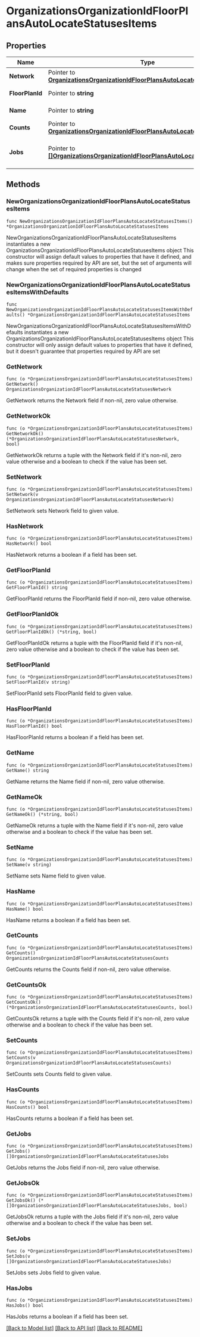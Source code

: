 # OrganizationsOrganizationIdFloorPlansAutoLocateStatusesItems

## Properties

Name | Type | Description | Notes
------------ | ------------- | ------------- | -------------
**Network** | Pointer to [**OrganizationsOrganizationIdFloorPlansAutoLocateStatusesNetwork**](OrganizationsOrganizationIdFloorPlansAutoLocateStatusesNetwork.md) |  | [optional] 
**FloorPlanId** | Pointer to **string** | Floor plan ID | [optional] 
**Name** | Pointer to **string** | Floor plan name | [optional] 
**Counts** | Pointer to [**OrganizationsOrganizationIdFloorPlansAutoLocateStatusesCounts**](OrganizationsOrganizationIdFloorPlansAutoLocateStatusesCounts.md) |  | [optional] 
**Jobs** | Pointer to [**[]OrganizationsOrganizationIdFloorPlansAutoLocateStatusesJobs**](OrganizationsOrganizationIdFloorPlansAutoLocateStatusesJobs.md) | The most recent job for this floor plan | [optional] 

## Methods

### NewOrganizationsOrganizationIdFloorPlansAutoLocateStatusesItems

`func NewOrganizationsOrganizationIdFloorPlansAutoLocateStatusesItems() *OrganizationsOrganizationIdFloorPlansAutoLocateStatusesItems`

NewOrganizationsOrganizationIdFloorPlansAutoLocateStatusesItems instantiates a new OrganizationsOrganizationIdFloorPlansAutoLocateStatusesItems object
This constructor will assign default values to properties that have it defined,
and makes sure properties required by API are set, but the set of arguments
will change when the set of required properties is changed

### NewOrganizationsOrganizationIdFloorPlansAutoLocateStatusesItemsWithDefaults

`func NewOrganizationsOrganizationIdFloorPlansAutoLocateStatusesItemsWithDefaults() *OrganizationsOrganizationIdFloorPlansAutoLocateStatusesItems`

NewOrganizationsOrganizationIdFloorPlansAutoLocateStatusesItemsWithDefaults instantiates a new OrganizationsOrganizationIdFloorPlansAutoLocateStatusesItems object
This constructor will only assign default values to properties that have it defined,
but it doesn't guarantee that properties required by API are set

### GetNetwork

`func (o *OrganizationsOrganizationIdFloorPlansAutoLocateStatusesItems) GetNetwork() OrganizationsOrganizationIdFloorPlansAutoLocateStatusesNetwork`

GetNetwork returns the Network field if non-nil, zero value otherwise.

### GetNetworkOk

`func (o *OrganizationsOrganizationIdFloorPlansAutoLocateStatusesItems) GetNetworkOk() (*OrganizationsOrganizationIdFloorPlansAutoLocateStatusesNetwork, bool)`

GetNetworkOk returns a tuple with the Network field if it's non-nil, zero value otherwise
and a boolean to check if the value has been set.

### SetNetwork

`func (o *OrganizationsOrganizationIdFloorPlansAutoLocateStatusesItems) SetNetwork(v OrganizationsOrganizationIdFloorPlansAutoLocateStatusesNetwork)`

SetNetwork sets Network field to given value.

### HasNetwork

`func (o *OrganizationsOrganizationIdFloorPlansAutoLocateStatusesItems) HasNetwork() bool`

HasNetwork returns a boolean if a field has been set.

### GetFloorPlanId

`func (o *OrganizationsOrganizationIdFloorPlansAutoLocateStatusesItems) GetFloorPlanId() string`

GetFloorPlanId returns the FloorPlanId field if non-nil, zero value otherwise.

### GetFloorPlanIdOk

`func (o *OrganizationsOrganizationIdFloorPlansAutoLocateStatusesItems) GetFloorPlanIdOk() (*string, bool)`

GetFloorPlanIdOk returns a tuple with the FloorPlanId field if it's non-nil, zero value otherwise
and a boolean to check if the value has been set.

### SetFloorPlanId

`func (o *OrganizationsOrganizationIdFloorPlansAutoLocateStatusesItems) SetFloorPlanId(v string)`

SetFloorPlanId sets FloorPlanId field to given value.

### HasFloorPlanId

`func (o *OrganizationsOrganizationIdFloorPlansAutoLocateStatusesItems) HasFloorPlanId() bool`

HasFloorPlanId returns a boolean if a field has been set.

### GetName

`func (o *OrganizationsOrganizationIdFloorPlansAutoLocateStatusesItems) GetName() string`

GetName returns the Name field if non-nil, zero value otherwise.

### GetNameOk

`func (o *OrganizationsOrganizationIdFloorPlansAutoLocateStatusesItems) GetNameOk() (*string, bool)`

GetNameOk returns a tuple with the Name field if it's non-nil, zero value otherwise
and a boolean to check if the value has been set.

### SetName

`func (o *OrganizationsOrganizationIdFloorPlansAutoLocateStatusesItems) SetName(v string)`

SetName sets Name field to given value.

### HasName

`func (o *OrganizationsOrganizationIdFloorPlansAutoLocateStatusesItems) HasName() bool`

HasName returns a boolean if a field has been set.

### GetCounts

`func (o *OrganizationsOrganizationIdFloorPlansAutoLocateStatusesItems) GetCounts() OrganizationsOrganizationIdFloorPlansAutoLocateStatusesCounts`

GetCounts returns the Counts field if non-nil, zero value otherwise.

### GetCountsOk

`func (o *OrganizationsOrganizationIdFloorPlansAutoLocateStatusesItems) GetCountsOk() (*OrganizationsOrganizationIdFloorPlansAutoLocateStatusesCounts, bool)`

GetCountsOk returns a tuple with the Counts field if it's non-nil, zero value otherwise
and a boolean to check if the value has been set.

### SetCounts

`func (o *OrganizationsOrganizationIdFloorPlansAutoLocateStatusesItems) SetCounts(v OrganizationsOrganizationIdFloorPlansAutoLocateStatusesCounts)`

SetCounts sets Counts field to given value.

### HasCounts

`func (o *OrganizationsOrganizationIdFloorPlansAutoLocateStatusesItems) HasCounts() bool`

HasCounts returns a boolean if a field has been set.

### GetJobs

`func (o *OrganizationsOrganizationIdFloorPlansAutoLocateStatusesItems) GetJobs() []OrganizationsOrganizationIdFloorPlansAutoLocateStatusesJobs`

GetJobs returns the Jobs field if non-nil, zero value otherwise.

### GetJobsOk

`func (o *OrganizationsOrganizationIdFloorPlansAutoLocateStatusesItems) GetJobsOk() (*[]OrganizationsOrganizationIdFloorPlansAutoLocateStatusesJobs, bool)`

GetJobsOk returns a tuple with the Jobs field if it's non-nil, zero value otherwise
and a boolean to check if the value has been set.

### SetJobs

`func (o *OrganizationsOrganizationIdFloorPlansAutoLocateStatusesItems) SetJobs(v []OrganizationsOrganizationIdFloorPlansAutoLocateStatusesJobs)`

SetJobs sets Jobs field to given value.

### HasJobs

`func (o *OrganizationsOrganizationIdFloorPlansAutoLocateStatusesItems) HasJobs() bool`

HasJobs returns a boolean if a field has been set.


[[Back to Model list]](../README.md#documentation-for-models) [[Back to API list]](../README.md#documentation-for-api-endpoints) [[Back to README]](../README.md)


